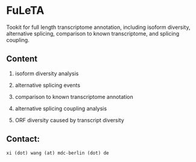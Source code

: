 # FuLeTA

Tookit for full length transcriptome annotation, including isoform diversity, alternative splicing, comparison to known transcriptome, and splicing coupling. 

## Content

  1. isoform diversity analysis

  2. alternative splicing events 

  3. comparison to known transcriptome annotation 

  4. alternative splicing coupling analysis

  5. ORF diversity caused by transcript diversity

## Contact:
    xi (dot) wang (at) mdc-berlin (dot) de
